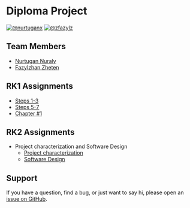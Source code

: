 # Diploma Project
[![@nurtuganx](https://img.shields.io/badge/contact-%40nurtuganx-blue)](https://t.me/nurtuganx)
[![@zfazylz](https://img.shields.io/badge/contact-%40zfazylz-blue)](https://t.me/zfazylz)

## Team Members
+ [Nurtugan Nuraly](https://github.com/nurtugan)
+ [Fazylzhan Zheten](https://github.com/zfazylz)

## RK1 Assignments
+ [Steps 1-3](https://docs.google.com/presentation/d/1VI7NsBlUWEsTuoPmGG6qAClWWLxQohfNOmXal-F1h4s/edit#slide=id.p)
+ [Steps 5-7](https://docs.google.com/document/d/1nXZ812Id7ROTeAnDzkv_lljLCytWID2Ez-hOOX3X-go/edit?usp=sharing)
+ [Chapter #1](https://docs.google.com/document/d/1MmnQY4PUVDeEsEj7e9Ukh1rWPwa2fVsDE3FQlk347pg/edit?usp=sharing)

## RK2 Assignments
+ Project characterization and Software Design
  - [Project characterization](https://docs.google.com/document/d/1mJTducmO4S0DeILhdBXf5FgygZnI5FDQ6rn6ydG8GZ0/edit?usp=sharing)
  - [Software Design]()

## Support
If you have a question, find a bug, or just want to say hi, please open an [issue on GitHub](https://github.com/zfazylz/DiplomaProject/issues/new).
